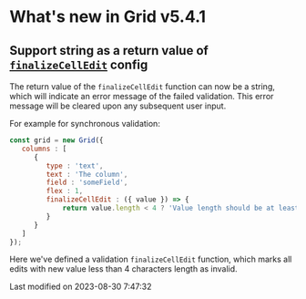 # What's new in Grid v5.4.1

## Support string as a return value of [`finalizeCellEdit`](https://bryntum.com/products/grid/docs/api/Grid/column/Column#config-finalizeCellEdit) config

The return value of the `finalizeCellEdit` function can now be a string, which will indicate an error message 
of the failed validation. This error message will be cleared upon any subsequent user input.                                                                     
                                                                                                            
For example for synchronous validation:                                                                     
                                                                                                            
```javascript                                                                                               
const grid = new Grid({                                                                                     
   columns : [                                                                                              
      {                                                                                                     
         type : 'text',                                                                                     
         text : 'The column',                                                                               
         field : 'someField',                                                                               
         flex : 1,                                                                                          
         finalizeCellEdit : ({ value }) => {                                                                
             return value.length < 4 ? 'Value length should be at least 4 characters' : true;               
         }                                                                                                  
      }                                                                                                     
   ]                                                                                                        
});                                                                                                         
```                                                                                                         
Here we've defined a validation `finalizeCellEdit` function, which marks all edits with new value less than 4 
characters length as invalid.                                                                   


<p class="last-modified">Last modified on 2023-08-30 7:47:32</p>
